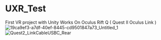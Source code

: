 # UXR_Test
First VR project with Unity
Works On Oculus Rift Q ( Quest II Oculus Link )
![19ca9ef3-a7df-40ef-8445-cd9501847a73_Untitled_1](https://user-images.githubusercontent.com/63006702/122026918-f0aeaf80-cdca-11eb-902f-fe7f4817d3cc.png)
![Quest2_LinkCableUSBC_Rear](https://user-images.githubusercontent.com/63006702/122027000-0328e900-cdcb-11eb-8815-dc226317f95f.jpg)

